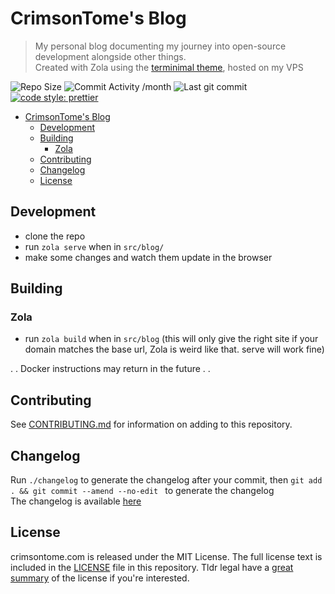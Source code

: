 # CrimsonTome's Blog

> My personal blog documenting my journey into open-source development alongside other things.  
> Created with Zola using the [terminimal theme](https://github.com/pawroman/zola-theme-terminimal), hosted on my VPS

![Repo Size](https://img.shields.io/github/repo-size/crimsontome/crimsontome-blog)
![Commit Activity /month](https://img.shields.io/github/commit-activity/m/crimsontome/crimsontome-blog)
![Last git commit](https://img.shields.io/github/last-commit/crimsontome/crimsontome-blog)
[![code style: prettier](https://img.shields.io/badge/code_style-prettier-ff69b4.svg?style=flat-square)](https://github.com/prettier/prettier)

- [CrimsonTome's Blog](#crimsontomes-blog)
  - [Development](#development)
  - [Building](#building)
    - [Zola](#zola)
  - [Contributing](#contributing)
  - [Changelog](#changelog)
  - [License](#license)

## Development

- clone the repo
- run `zola serve` when in `src/blog/`
- make some changes and watch them update in the browser

## Building

### Zola

- run `zola build` when in `src/blog` (this will only give the right site if your domain matches the base url, Zola is weird like that. serve will work fine)


. . Docker instructions may return in the future . . 

## Contributing

See [CONTRIBUTING.md](CONTRIBUTING.md) for information on adding to this repository.

## Changelog

Run `./changelog` to generate the changelog after your commit, then `git add . && git commit --amend --no-edit ` to generate the changelog  
The changelog is available [here](CHANGELOG)

## License

crimsontome.com is released under the MIT License. The full license text is included in the [LICENSE](LICENSE.md) file in this repository. Tldr legal have a [great summary](https://tldrlegal.com/license/mit-license) of the license if you're interested.
